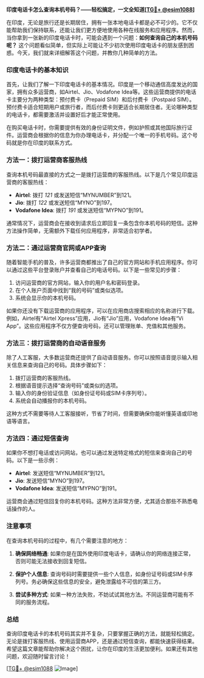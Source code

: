**印度电话卡怎么查询本机号码？——轻松搞定，一文全知道[[TG💪+ @esim1088](https://t.me/s/esim1088)]**

在印度，无论是旅行还是长期居住，拥有一张本地电话卡都是必不可少的。它不仅能帮助我们保持联系，还能让我们更方便地使用各种在线服务和应用程序。然而，当你拿到一张新的印度电话卡时，可能会遇到一个问题：**如何查询自己的本机号码呢？** 这个问题看似简单，但实际上可能让不少初次使用印度电话卡的朋友感到困惑。今天，我们就来详细解答这个问题，并教你几种简单的方法。

### 印度电话卡的基本知识

首先，让我们了解一下印度电话卡的基本情况。印度是一个移动通信高度发达的国家，拥有众多运营商，如Airtel、Jio、Vodafone Idea等。这些运营商提供的电话卡主要分为两种类型：预付费卡（Prepaid SIM）和后付费卡（Postpaid SIM）。预付费卡适合短期用户或旅行者，而后付费卡则更适合长期居住者。无论哪种类型的电话卡，都需要激活并设置好后才能正常使用。

在购买电话卡时，你需要提供有效的身份证明文件，例如护照或其他国际旅行证件。运营商会根据你的信息为你办理电话卡，并分配一个唯一的手机号码。这个号码就是你在印度的联系方式。

### 方法一：拨打运营商客服热线

查询本机号码最直接的方式之一是拨打运营商的客服热线。以下是几个常见印度运营商的客服热线：

- **Airtel**: 拨打 *121* 或发送短信“MYNUMBER”到121。
- **Jio**: 拨打 *122* 或发送短信“MYNO”到197。
- **Vodafone Idea**: 拨打 *191* 或发送短信“MYPNO”到191。

通常情况下，运营商会在接收到请求后立即回复一条包含你本机号码的短信。这种方法操作简单，无需额外下载任何应用程序，非常适合初学者。

### 方法二：通过运营商官网或APP查询

随着智能手机的普及，许多运营商都推出了自己的官方网站和手机应用程序。你可以通过这些平台登录账户并查看自己的电话号码。以下是一些常见的步骤：

1. 访问运营商的官方网站，输入你的用户名和密码登录。
2. 在个人账户页面中找到“我的号码”或类似选项。
3. 系统会显示你的本机号码。

如果你还没有下载运营商的应用程序，可以在应用商店搜索相应的名称进行下载。例如，Airtel有“Airtel Xpress”应用，Jio有“Jio”应用，Vodafone Idea有“Vi App”。这些应用程序不仅方便查询号码，还可以管理账单、充值和其他服务。

### 方法三：拨打运营商的自动语音服务

除了人工客服，大多数运营商还提供了自动语音服务。你可以按照语音提示输入相关信息来查询自己的号码。具体步骤如下：

1. 拨打运营商的客服热线。
2. 根据语音提示选择“查询号码”或类似的选项。
3. 输入你的身份验证信息（如身份证号码或SIM卡序列号）。
4. 系统会自动播报你的本机号码。

这种方式不需要等待人工客服接听，节省了时间，但需要确保你能听懂英语或印地语等语言。

### 方法四：通过短信查询

如果你不想打电话或访问网站，也可以通过发送特定格式的短信来查询自己的号码。以下是一些示例：

- **Airtel**: 发送短信“MYNUMBER”到121。
- **Jio**: 发送短信“MYNO”到197。
- **Vodafone Idea**: 发送短信“MYPNO”到191。

运营商会通过短信回复你的本机号码。这种方法非常方便，尤其适合那些不熟悉电话操作的人。

### 注意事项

在查询本机号码的过程中，有几个需要注意的地方：

1. **确保网络畅通**: 如果你是在国外使用印度电话卡，请确认你的网络连接正常，否则可能无法接收到回复短信。
   
2. **保护个人信息**: 查询号码时需要提供一些个人信息，如身份证号码或SIM卡序列号。务必确保这些信息的安全，避免泄露给不可信的第三方。

3. **尝试多种方式**: 如果一种方法失败，不妨试试其他方法。不同运营商可能有不同的服务流程。

### 总结

查询印度电话卡的本机号码其实并不复杂，只要掌握正确的方法，就能轻松搞定。无论是拨打客服热线、使用运营商APP，还是通过短信查询，都能快速获得结果。希望这篇文章能帮助你解决这个困扰，让你在印度的生活更加便利。如果还有其他问题，欢迎随时留言讨论！

[[TG💪+ @esim1088](https://t.me/s/esim1088) ![Image](https://i.postimg.cc/4NQfJmqS/Snipaste-2025-05-13-00-14-12.png)]